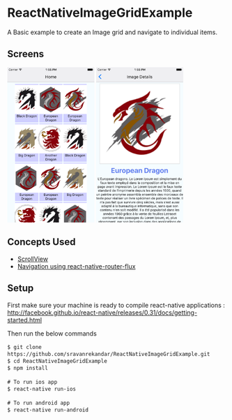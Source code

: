 # ReactNativeImageGridExample
A Basic example to create an Image grid and navigate to individual items.

## Screens
<img src="./screen-shots/ScreenShotHome.png" width="200">

<img src="./screen-shots/ScreenShotIndividualPage.png" width="200">

## Concepts Used

* [ScrollView](http://facebook.github.io/react-native/releases/0.31/docs/using-a-scrollview.html)
* [Navigation using react-native-router-flux](https://github.com/aksonov/react-native-router-flux)

## Setup
First make sure your machine is ready to compile react-native applications : http://facebook.github.io/react-native/releases/0.31/docs/getting-started.html

Then run the below commands

```
$ git clone https://github.com/sravanrekandar/ReactNativeImageGridExample.git
$ cd ReactNativeImageGridExample
$ npm install

# To run ios app
$ react-native run-ios

# To run android app
$ react-native run-android
```
